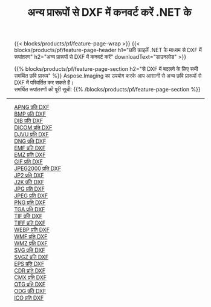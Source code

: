 ﻿---
title: अन्य प्रारूपों से DXF में कनवर्ट करें .NET के 
weight: 3920
url: /hi/net/conversion/to/dxf 
lang: hi
langdirlevel: 2
locales: zh-hans,ja,it,ru,de,es,fr,nl,id,lt,pl,pt,vi,tr,ko,zh-hant,ar,hi,th,sv,cs,uk,he
description: Aspose.Imaging का उपयोग करके आप अन्य प्रारूपों से DXF में आसानी से रूपांतरित कर सकते हैं
---

{{< blocks/products/pf/feature-page-wrap >}}
{{< blocks/products/pf/feature-page-header h1="छवि फ़ाइलें .NET के माध्यम से DXF में रूपांतरण" h2="अन्य प्रारूपों से DXF में कनवर्ट करें" downloadText="डाउनलोड" >}}


{{% blocks/products/pf/feature-page-section  h2="से DXF में बदलने के लिए सभी समर्थित छवि प्रारूप" %}}
Aspose.Imaging का उपयोग करके आप आसानी से अन्य छवि प्रारूपों से DXF में परिवर्तित कर सकते हैं।
<br/>
समर्थित रूपांतरणों की पूरी सूची:
{{% /blocks/products/pf/feature-page-section %}}
<div class="container-fluid productfamilypage bg-gray">
    <div class="convertypes bg-gray agp-content section">
        <div class="container">
		<hr style="margin-left:-20px;"/>
		<div class="row other-converters">
		    <div class='col-md-2 other-converter remove-lp remove-rp'><a href="/imaging/hi/net/conversion/apng-to-dxf" >APNG प्रति DXF</a></div>
<div class='col-md-2 other-converter remove-lp remove-rp'><a href="/imaging/hi/net/conversion/bmp-to-dxf" >BMP प्रति DXF</a></div>
<div class='col-md-2 other-converter remove-lp remove-rp'><a href="/imaging/hi/net/conversion/dib-to-dxf" >DIB प्रति DXF</a></div>
<div class='col-md-2 other-converter remove-lp remove-rp'><a href="/imaging/hi/net/conversion/dicom-to-dxf" >DICOM प्रति DXF</a></div>
<div class='col-md-2 other-converter remove-lp remove-rp'><a href="/imaging/hi/net/conversion/djvu-to-dxf" >DJVU प्रति DXF</a></div>
<div class='col-md-2 other-converter remove-lp remove-rp'><a href="/imaging/hi/net/conversion/dng-to-dxf" >DNG प्रति DXF</a></div>
<div class='col-md-2 other-converter remove-lp remove-rp'><a href="/imaging/hi/net/conversion/emf-to-dxf" >EMF प्रति DXF</a></div>
<div class='col-md-2 other-converter remove-lp remove-rp'><a href="/imaging/hi/net/conversion/emz-to-dxf" >EMZ प्रति DXF</a></div>
<div class='col-md-2 other-converter remove-lp remove-rp'><a href="/imaging/hi/net/conversion/gif-to-dxf" >GIF प्रति DXF</a></div>
<div class='col-md-2 other-converter remove-lp remove-rp'><a href="/imaging/hi/net/conversion/jpeg2000-to-dxf" >JPEG2000 प्रति DXF</a></div>
<div class='col-md-2 other-converter remove-lp remove-rp'><a href="/imaging/hi/net/conversion/jp2-to-dxf" >JP2 प्रति DXF</a></div>
<div class='col-md-2 other-converter remove-lp remove-rp'><a href="/imaging/hi/net/conversion/j2k-to-dxf" >J2K प्रति DXF</a></div>
<div class='col-md-2 other-converter remove-lp remove-rp'><a href="/imaging/hi/net/conversion/jpg-to-dxf" >JPG प्रति DXF</a></div>
<div class='col-md-2 other-converter remove-lp remove-rp'><a href="/imaging/hi/net/conversion/jpeg-to-dxf" >JPEG प्रति DXF</a></div>
<div class='col-md-2 other-converter remove-lp remove-rp'><a href="/imaging/hi/net/conversion/png-to-dxf" >PNG प्रति DXF</a></div>
<div class='col-md-2 other-converter remove-lp remove-rp'><a href="/imaging/hi/net/conversion/tga-to-dxf" >TGA प्रति DXF</a></div>
<div class='col-md-2 other-converter remove-lp remove-rp'><a href="/imaging/hi/net/conversion/tif-to-dxf" >TIF प्रति DXF</a></div>
<div class='col-md-2 other-converter remove-lp remove-rp'><a href="/imaging/hi/net/conversion/tiff-to-dxf" >TIFF प्रति DXF</a></div>
<div class='col-md-2 other-converter remove-lp remove-rp'><a href="/imaging/hi/net/conversion/webp-to-dxf" >WEBP प्रति DXF</a></div>
<div class='col-md-2 other-converter remove-lp remove-rp'><a href="/imaging/hi/net/conversion/wmf-to-dxf" >WMF प्रति DXF</a></div>
<div class='col-md-2 other-converter remove-lp remove-rp'><a href="/imaging/hi/net/conversion/wmz-to-dxf" >WMZ प्रति DXF</a></div>
<div class='col-md-2 other-converter remove-lp remove-rp'><a href="/imaging/hi/net/conversion/svg-to-dxf" >SVG प्रति DXF</a></div>
<div class='col-md-2 other-converter remove-lp remove-rp'><a href="/imaging/hi/net/conversion/svgz-to-dxf" >SVGZ प्रति DXF</a></div>
<div class='col-md-2 other-converter remove-lp remove-rp'><a href="/imaging/hi/net/conversion/eps-to-dxf" >EPS प्रति DXF</a></div>
<div class='col-md-2 other-converter remove-lp remove-rp'><a href="/imaging/hi/net/conversion/cdr-to-dxf" >CDR प्रति DXF</a></div>
<div class='col-md-2 other-converter remove-lp remove-rp'><a href="/imaging/hi/net/conversion/cmx-to-dxf" >CMX प्रति DXF</a></div>
<div class='col-md-2 other-converter remove-lp remove-rp'><a href="/imaging/hi/net/conversion/otg-to-dxf" >OTG प्रति DXF</a></div>
<div class='col-md-2 other-converter remove-lp remove-rp'><a href="/imaging/hi/net/conversion/odg-to-dxf" >ODG प्रति DXF</a></div>
<div class='col-md-2 other-converter remove-lp remove-rp'><a href="/imaging/hi/net/conversion/ico-to-dxf" >ICO प्रति DXF</a></div>
                </div>
        </div>
    </div>
</div>
<br/>

